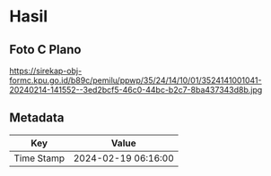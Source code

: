 # Hasil

## Foto C Plano

https://sirekap-obj-formc.kpu.go.id/b89c/pemilu/ppwp/35/24/14/10/01/3524141001041-20240214-141552--3ed2bcf5-46c0-44bc-b2c7-8ba437343d8b.jpg


## Metadata

| Key        | Value               |
| ---------- | ------------------- |
| Time Stamp | 2024-02-19 06:16:00 |



